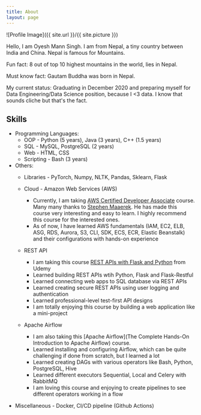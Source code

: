 ```yaml
---
title: About
layout: page
---
```

![Profile Image]({{ site.url }}/{{ site.picture }})

<p>Hello, I am Oyesh Mann Singh. I am from Nepal, a tiny country between India and China.
Nepal is famous for Mountains.


Fun fact: 8 out of top 10 highest mountains in the world, lies in Nepal.


Must know fact: Gautam Buddha was born in Nepal.


My current status: Graduating in December 2020 and preparing myself for Data Engineering/Data Science position,
because I <3 data. I know that sounds cliche but that's the fact.
</p>

## Skills

- Programming Languages:
    * OOP - Python (5 years), Java (3 years), C++ (1.5 years) 
    * SQL - MySQL, PostgreSQL (2 years)
    * Web - HTML, CSS
    * Scripting - Bash (3 years)
- Others:
    * Libraries - PyTorch, Numpy, NLTK, Pandas, Sklearn, Flask 
    * Cloud - Amazon Web Services (AWS)
        * Currently, I am taking 
        [AWS Certified Developer Associate](https://www.udemy.com/course/aws-certified-developer-associate-dva-c01/) course.
        Many many thanks to [Stephen Maaerek](https://www.linkedin.com/in/stephanemaarek/). 
        He has made this course very interesting and easy to learn. I highly recommend this course for the interested ones.
        * As of now, I have learned AWS fundamentals (IAM, EC2, ELB, ASG, RDS, Aurora,
S3, CLI, SDK, ECS, ECR, Elastic Beanstalk) and their configurations with hands-on experience

    * REST API
        * I am taking this course 
        [REST APIs with Flask and Python](https://www.udemy.com/course/rest-api-flask-and-python/) from Udemy
        * Learned building REST APIs wtih Python, Flask and Flask-Restful
        * Learned connecting web apps to SQL database via REST APIs
        * Learned creating secure REST APIs using user logging and authentication
        * Learned professional-level test-first API designs
        * I am totally enjoying this course by building a web application like a mini-project 
        
    * Apache Airflow
        * I am also taking this [Apache Airflow](The Complete Hands-On Introduction to Apache Airflow)
        course.
        * Learned installing and configuring Airflow, which can be quite challenging 
        if done from scratch, but I learned a lot
        * Learned creating DAGs with various operators like Bash, Python, PostgreSQL, Hive
        * Learned different executors Sequential, Local and Celery with RabbitMQ
        * I am loving this course and enjoying to create pipelines to see different operators working in a flow
    
* Miscellaneous - Docker, CI/CD pipeline (Github Actions)
